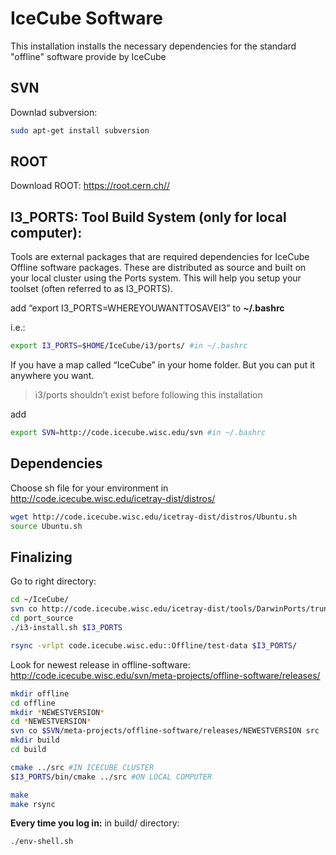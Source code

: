 # IceCube Software

This installation installs the necessary dependencies for the standard "offline" software provide by IceCube

## SVN
Downlad subversion:

```sh
sudo apt-get install subversion
```

## ROOT
Download ROOT: https://root.cern.ch//

## I3_PORTS: Tool Build System (only for local computer):
Tools are external packages that are required dependencies for IceCube Offline software packages. These are distributed as source and built on your local cluster using the Ports system. This will help you setup your toolset (often referred to as I3_PORTS).

add “export I3_PORTS=WHEREYOUWANTTOSAVEI3” to **~/.bashrc**

i.e.:
```sh
export I3_PORTS=$HOME/IceCube/i3/ports/ #in ~/.bashrc
``` 
If you have a map called “IceCube” in your home folder. But you can put it anywhere you want.
>i3/ports shouldn’t exist before following this installation

add 

```sh
export SVN=http://code.icecube.wisc.edu/svn #in ~/.bashrc
``` 

## Dependencies

Choose sh file for your environment in http://code.icecube.wisc.edu/icetray-dist/distros/

```sh
wget http://code.icecube.wisc.edu/icetray-dist/distros/Ubuntu.sh
source Ubuntu.sh
```

## Finalizing

Go to right directory: 

```sh
cd ~/IceCube/
svn co http://code.icecube.wisc.edu/icetray-dist/tools/DarwinPorts/trunk port_source
cd port_source
./i3-install.sh $I3_PORTS

rsync -vrlpt code.icecube.wisc.edu::Offline/test-data $I3_PORTS/
```

Look for newest release in offline-software: http://code.icecube.wisc.edu/svn/meta-projects/offline-software/releases/

```sh
mkdir offline
cd offline
mkdir *NEWESTVERSION*
cd *NEWESTVERSION*
svn co $SVN/meta-projects/offline-software/releases/NEWESTVERSION src
mkdir build
cd build
```
```sh
cmake ../src #IN ICECUBE CLUSTER
$I3_PORTS/bin/cmake ../src #ON LOCAL COMPUTER
```
```sh
make
make rsync
```
**Every time you log in:** in build/ directory: 
```sh
./env-shell.sh
```
